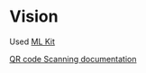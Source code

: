 # Vision

Used [ML Kit](https://developers.google.com/ml-kit)

[QR code Scanning documentation](https://developers.google.com/ml-kit/vision/barcode-scanning/android)